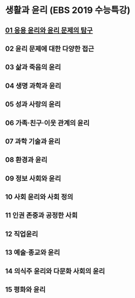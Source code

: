 # 생활과 윤리 (EBS 2019 수능특강)

## [01 응용 윤리와 윤리 문제의 탐구](01\README.md)

## 02 윤리 문제에 대한 다양한 접근

## 03 삶과 죽음의 윤리

## 04 생명 과학과 윤리

## 05 성과 사랑의 윤리

## 06 가족·친구·이웃 관계의 윤리

## 07 과학 기술과 윤리

## 08 환경과 윤리

## 09 정보 사회와 윤리

## 10 사회 윤리와 사회 정의

## 11 인권 존중과 공정한 사회

## 12 직업윤리

## 13 예술·종교와 윤리

## 14 의식주 윤리와 다문화 사회의 윤리

## 15 평화와 윤리